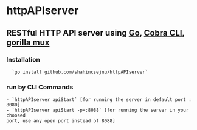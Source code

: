 # httpAPIserver

## RESTful HTTP API server using [Go](https://github.com/golang), [Cobra CLI](https://github.com/spf13/cobra), [gorilla mux](https://github.com/gorilla/mux)



### Installation 
      `go install github.com/shahincsejnu/httpAPIserver`


### run by CLI Commands

    - `httpAPIserver apiStart` [for running the server in default port : 8080]
    - `httpAPIserver apiStart -p=:8088` [for running the server in your choosed
    port, use any open port instead of 8088]
